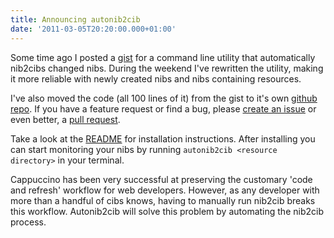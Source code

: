 ```yaml
---
title: Announcing autonib2cib
date: '2011-03-05T20:20:00.000+01:00'
---
```


Some time ago I posted a [gist][] for a command line utility that automatically nib2cibs changed nibs. During the weekend I've rewritten the utility, making it more reliable with newly created nibs and nibs containing resources.

[gist]: https://gist.github.com/799190

[github repo]: https://github.com/klaaspieter/autonib2cib

I've also moved the code (all 100 lines of it) from the gist to it's own [github repo][]. If you have a feature request or find a bug, please [create an issue][] or even better, a [pull request][].

[create an issue]: https://github.com/klaaspieter/autonib2cib/issues

[pull request]: https://github.com/klaaspieter/autonib2cib/pull/new/master

Take a look at the [README][] for installation instructions. After installing you can start monitoring your nibs by running `autonib2cib <resource directory>` in your terminal.

[README]: https://github.com/klaaspieter/autonib2cib#readme

Cappuccino has been very successful at preserving the customary 'code and refresh' workflow for web developers. However, as any developer with more than a handful of cibs knows, having to manually run nib2cib breaks this workflow. Autonib2cib will solve this problem by automating the nib2cib process.
